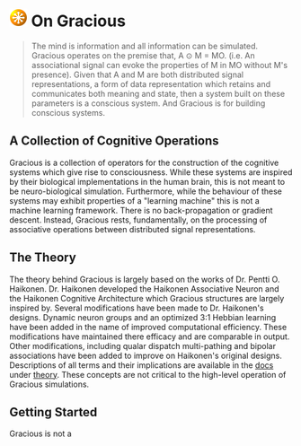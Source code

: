 # <img src="icon.webp" width="32"> On Gracious

> The mind is information and all information can be simulated. Gracious operates on the premise that, A ⊙ M = MO.
> (i.e. An associational signal can evoke the properties of M in MO without M's presence). Given that A and M are both
> distributed signal representations, a form of data representation which retains and communicates both meaning and
> state, then a system built on these parameters is a conscious system. And Gracious is for building conscious systems.

## A Collection of Cognitive Operations

Gracious is a collection of operators for the construction of the cognitive systems which give rise to consciousness.
While these systems are inspired by their biological implementations in the human brain, this is not meant to be
neuro-biological simulation.  Furthermore, while the behaviour of these systems may exhibit properties of a
"learning machine" this is not a machine learning framework. There is no back-propagation or gradient descent.
Instead, Gracious rests, fundamentally, on the processing of associative operations between distributed signal
representations.

## The Theory

The theory behind Gracious is largely based on the works of Dr. Pentti O. Haikonen. Dr. Haikonen developed the Haikonen
Associative Neuron and the Haikonen Cognitive Architecture which Gracious structures are largely inspired by. Several
modifications have been made to Dr. Haikonen's designs. Dynamic neuron groups and an optimized 3:1 Hebbian learning have
been added in the name of improved computational efficiency. These modifications have maintained there efficacy and are
comparable in output. Other modifications, including qualar dispatch multi-pathing and bipolar associations have been
added to improve on Haikonen's original designs. Descriptions of all terms and their implications are available in the
[docs](docs) under [theory](docs/theory). These concepts are not critical to the high-level operation of Gracious
simulations. 

## Getting Started

Gracious is not a 